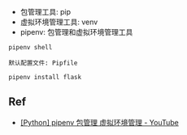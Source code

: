
* 包管理工具: pip
* 虚拟环境管理工具: venv
* pipenv: 包管理和虚拟环境管理工具


```
pipenv shell

默认配置文件: Pipfile

pipenv install flask
```

## Ref

* [[Python] pipenv 包管理 虚拟环境管理 - YouTube](https://www.youtube.com/watch?v=ejVBDeRYLCw&t=238s)